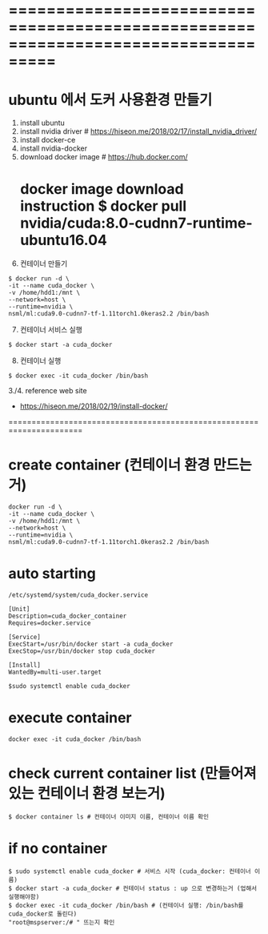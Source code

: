 # ===================================================================================
# ubuntu 에서 도커 사용환경 만들기
1. install ubuntu
2. install nvidia driver # https://hiseon.me/2018/02/17/install_nvidia_driver/
3. install docker-ce 
4. install nvidia-docker
5. download docker image # https://hub.docker.com/
   # docker image download instruction $ docker pull nvidia/cuda:8.0-cudnn7-runtime-ubuntu16.04
6. 컨테이너 만들기
```
$ docker run -d \
-it --name cuda_docker \
-v /home/hdd1:/mnt \
--network=host \
--runtime=nvidia \
nsml/ml:cuda9.0-cudnn7-tf-1.11torch1.0keras2.2 /bin/bash
```
7. 컨테이너 서비스 실행 
```
$ docker start -a cuda_docker
```
8. 컨테이너 실행
```
$ docker exec -it cuda_docker /bin/bash 
```

3./4. reference web site
- https://hiseon.me/2018/02/19/install-docker/


======================================================================

# create container (컨테이너 환경 만드는거)
```
docker run -d \
-it --name cuda_docker \
-v /home/hdd1:/mnt \
--network=host \
--runtime=nvidia \
nsml/ml:cuda9.0-cudnn7-tf-1.11torch1.0keras2.2 /bin/bash
```

# auto starting
```
/etc/systemd/system/cuda_docker.service
```
```
[Unit]
Description=cuda_docker_container
Requires=docker.service

[Service]
ExecStart=/usr/bin/docker start -a cuda_docker
ExecStop=/usr/bin/docker stop cuda_docker

[Install]
WantedBy=multi-user.target
```
```
$sudo systemctl enable cuda_docker
```

# execute container
```
docker exec -it cuda_docker /bin/bash
```

# check current container list (만들어져있는 컨테이너 환경 보는거)
```
$ docker container ls # 컨테이너 이미지 이름, 컨테이너 이름 확인
```

# if no container 
```
$ sudo systemctl enable cuda_docker # 서비스 시작 (cuda_docker: 컨테이너 이름)
$ docker start -a cuda_docker # 컨테이너 status : up 으로 변경하는거 (업해서 실행해야함)
$ docker exec -it cuda_docker /bin/bash # (컨테이너 실행: /bin/bash를 cuda_docker로 돌린다)
"root@mspserver:/# " 뜨는지 확인
```
